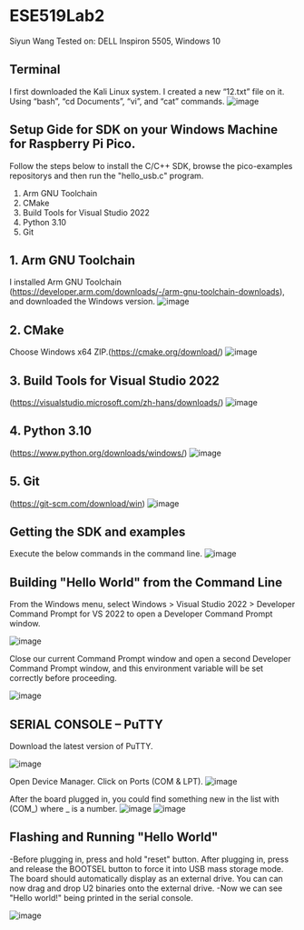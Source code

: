 # ESE519Lab2
Siyun Wang
Tested on: DELL Inspiron 5505, Windows 10

## Terminal
I first downloaded the Kali Linux system. I created a new “12.txt” file on it. Using “bash”, “cd Documents”, “vi”, and “cat” commands.
![image](https://user-images.githubusercontent.com/113930091/194969108-ba7c28d8-4371-4cb9-976c-ba4986e36c51.png)

## Setup Gide for SDK on your Windows Machine for Raspberry Pi Pico.
Follow the steps below to install the C/C++ SDK, browse the pico-examples repositorys and then run the "hello_usb.c" program.
1. Arm GNU Toolchain
2. CMake
3. Build Tools for Visual Studio 2022
4. Python 3.10
5. Git

## 1. Arm GNU Toolchain
I installed Arm GNU Toolchain (https://developer.arm.com/downloads/-/arm-gnu-toolchain-downloads), and downloaded the Windows version.
![image](https://user-images.githubusercontent.com/113930091/194969871-b0663edd-a1b7-4cfe-9109-d2924d1b1b71.png)


## 2. CMake
Choose Windows x64 ZIP.(https://cmake.org/download/)
![image](https://user-images.githubusercontent.com/113930091/194970085-8986309e-7285-40b9-a8d9-d7d390ed56f2.png)

## 3. Build Tools for Visual Studio 2022
(https://visualstudio.microsoft.com/zh-hans/downloads/)
![image](https://user-images.githubusercontent.com/113930091/194970335-a58f8ea6-cb52-49e8-90d6-597064674835.png)

## 4. Python 3.10
(https://www.python.org/downloads/windows/)
![image](https://user-images.githubusercontent.com/113930091/194970578-7100e27c-819b-4fa2-a82c-e17b23e91d14.png)

## 5. Git
(https://git-scm.com/download/win)
![image](https://user-images.githubusercontent.com/113930091/194970740-5ab91d2e-aacb-4570-a4e4-9e0dea8bfdce.png)


## Getting the SDK and examples
Execute the below commands in the command line.
![image](https://user-images.githubusercontent.com/113930091/194971075-f1e47f75-1b14-4402-8e20-4f64a8d1e5ba.png)

##  Building "Hello World" from the Command Line
From the Windows menu, select Windows > Visual Studio 2022 > Developer Command Prompt for VS 2022 to open a Developer Command Prompt window.

![image](https://user-images.githubusercontent.com/113930091/194971937-63516c17-8d44-4bc1-9444-9af56b5c50e3.png)

Close our current Command Prompt window and open a second Developer Command Prompt window, and this environment variable will be set correctly before proceeding.

![image](https://user-images.githubusercontent.com/113930091/194972227-4c27772b-81e4-4b3f-b5c4-c6d664571209.png)


## SERIAL CONSOLE – PuTTY
Download the latest version of PuTTY.

![image](https://user-images.githubusercontent.com/113930091/194973213-a103e311-c415-46f1-9530-b4ccb7affe04.png)

 Open Device Manager. Click on Ports (COM & LPT).
 ![image](https://user-images.githubusercontent.com/113930091/194973529-8b40bc4f-8b80-48f7-a61d-4f8d245c0e9a.png)
 
 After the board plugged in, you could find something new in the list with (COM_) where _ is a number.
 ![image](https://user-images.githubusercontent.com/113930091/194974140-9bec9b2f-9cbf-42b0-b394-939a290509c8.png)
 ![image](https://user-images.githubusercontent.com/113930091/194975418-915e11eb-2bd6-4b1e-aab7-280279866185.png)

## Flashing and Running "Hello World"
-Before plugging in, press and hold "reset" button. After plugging in, press and release the BOOTSEL button to force it into USB mass storage mode. The board should automatically display as an external drive. You can can now drag and drop U2 binaries onto the external drive.
-Now we can see "Hello world!" being printed in the serial console.

![image](https://user-images.githubusercontent.com/113930091/194976249-8778978b-d556-447c-9ea9-3e233cbec232.png)
